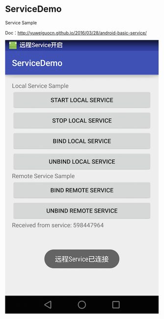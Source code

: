 # ServiceDemo
Service Sample

Doc：http://yuweiguocn.github.io/2016/03/28/android-basic-service/


![](./android-basic-service-demo.png)
